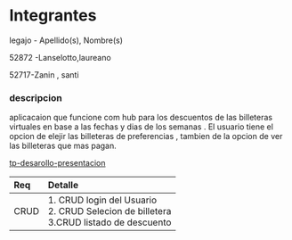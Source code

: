 # Integrantes

legajo - Apellido(s), Nombre(s)

52872 -Lanselotto,laureano

52717-Zanin , santi

### descripcion

aplicacaion que funcione com hub para los descuentos de las billeteras virtuales en base a las fechas y dias de los semanas . El usuario tiene el opcion de elejir las billeteras de preferencias , tambien de la opcion de ver las billeteras que mas pagan.

[tp-desarollo-presentacion](https://github.com/user-attachments/assets/ada48a43-4774-4326-833c-0a9c4fa79927)

|Req|Detalle|
|:-|:-|
|CRUD |1. CRUD login del Usuario<br>2. CRUD Selecion de billetera<br>3.CRUD listado de descuento|

